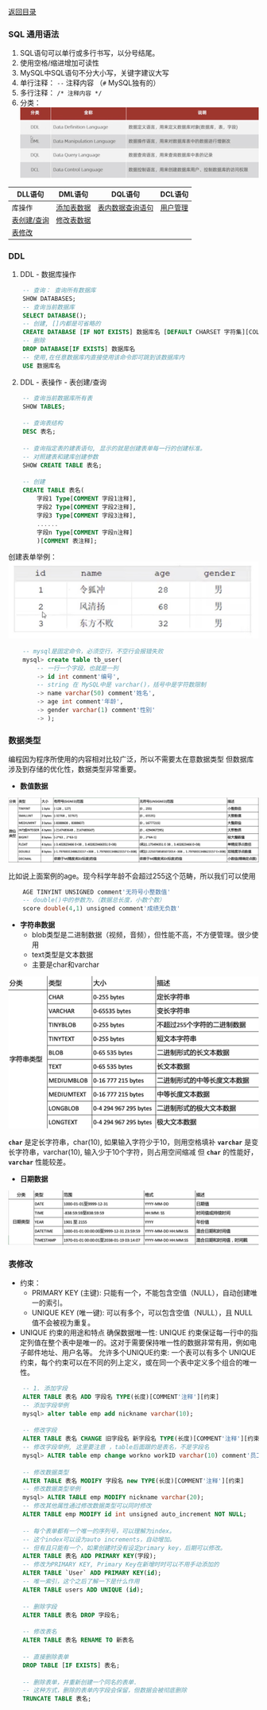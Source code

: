 [返回目录](./1.MySQL概述.md)


### SQL 通用语法

1. SQL语句可以单行或多行书写，以分号结尾。
2. 使用空格/缩进增加可读性
3. MySQL中SQL语句不分大小写，关键字建议大写
4. 单行注释： `--` 注释内容 （`#` MySQL独有的）
5. 多行注释： `/* 注释内容 */`
6. 分类：
   ![](./image/1721886425521.jpg)

|DLL语句|DML语句|DQL语句|DCL语句|
|-|-|-|-|
|库操作|[添加表数据](./3.SQL表操作.md)|[表内数据查询语句](./4.SQL查询.md)|[用户管理](./5.DCL语句.md)|
|[表创建/查询](./3.SQL表操作.md)|[修改表数据](#table4)|||
|[表修改](#table2)||||


### DDL

1. DDL - 数据库操作
```SQL
    -- 查询： 查询所有数据库
    SHOW DATABASES;
    -- 查询当前数据库
    SELECT DATABASE();
    -- 创建, []内都是可省略的
    CREATE DATABASE [IF NOT EXISTS] 数据库名 [DEFAULT CHARSET 字符集][COLLATE 排序规则];
    -- 删除
    DROP DATABASE[IF EXISTS] 数据库名
    -- 使用,在任意数据库内直接使用该命令即可跳到该数据库内
    USE 数据库名
```

2. DDL - 表操作 - <a id="table1">表创建/查询</a>
```SQL
    -- 查询当前数据库所有表
    SHOW TABLES;

    -- 查询表结构
    DESC 表名;

    -- 查询指定表的建表语句, 显示的就是创建表单每一行的创建标准。
    -- 对照建表和建库创建参数
    SHOW CREATE TABLE 表名;

    -- 创建
    CREATE TABLE 表名(
        字段1 Type[COMMENT 字段1注释],
        字段2 Type[COMMENT 字段2注释],
        字段3 Type[COMMENT 字段3注释],
        ......
        字段n Type[COMMENT 字段n注释]
        )[COMMENT 表注释];
```
创建表单举例：![](./image/1721887923179.jpg)
```SQL
    -- mysql是固定命令，必须空行，不空行会报错失败
    mysql> create table tb_user(
        -- 一行一个字段，也就是一列
        -> id int comment'编号',
        -- string 在 MySQL中是 varchar()，括号中是字符数限制
        -> name varchar(50) comment'姓名',
        -> age int comment'年龄',
        -> gender varchar(1) comment'性别'
        -> );
```

### 数据类型
编程因为程序所使用的内容相对比较广泛，所以不需要太在意数据类型
但数据库涉及到存储的优化性，数据类型非常重要。

* **数值数据**
  
![](./image/1721889734815.jpg)

比如说上面案例的age。现今科学年龄不会超过255这个范畴，所以我们可以使用
```SQL
    AGE TINYINT UNSIGNED comment'无符号小整数值'
    -- double()中的参数为，（数据总长度，小数个数）
    score double(4,1) unsigned comment'成绩无负数'

```
* **字符串数据**
  * blob类型是二进制数据（视频，音频），但性能不高，不方便管理。很少使用
  * text类型是文本数据
  * 主要是char和varchar

![](./image/1721890956759.jpg)

**`char`** 是定长字符串，char(10), 如果输入字符少于10，则用空格填补
**`varchar`** 是变长字符串，varchar(10), 输入少于10个字符，则占用空间缩减
但 **`char`** 的性能好，**`varchar`** 性能较差。

* **日期数据**
  
![](./image/1721891671314.jpg)

### <a id="table1">表修改</a>
* 约束：
  * PRIMARY KEY (主键): 只能有一个，不能包含空值（NULL），自动创建唯一的索引。
  * UNIQUE KEY (唯一键): 可以有多个，可以包含空值（NULL），且 NULL 值不会被视为重复。
* UNIQUE 约束的用途和特点
确保数据唯一性: UNIQUE 约束保证每一行中的指定列值在整个表中是唯一的。这对于需要保持唯一性的数据非常有用，例如电子邮件地址、用户名等。
允许多个UNIQUE约束: 一个表可以有多个 UNIQUE 约束，每个约束可以在不同的列上定义，或在同一个表中定义多个组合的唯一性。

```sql
    -- 1. 添加字段
    ALTER TABLE 表名 ADD 字段名 TYPE(长度)[COMMENT'注释'][约束]
    -- 添加字段举例
    mysql> alter table emp add nickname varchar(10);

    -- 修改字段
    ALTER TABLE 表名 CHANGE 旧字段名 新字段名 TYPE(长度)[COMMENT'注释'][约束]
    -- 修改字段举例, 这里要注意 ，table后面跟的是表名，不是字段名
    mysql> ALTER table emp change workno workID varchar(10) comment'员工编号';

    -- 修改数据类型
    ALTER TABLE 表名 MODIFY 字段名 new TYPE(长度)[COMMENT'注释'][约束]
    -- 修改数据类型举例
    mysql> ALTER TABLE emp MODIFY nickname varchar(20);
    -- 修改其他属性通过修改数据类型可以同时修改
    ALTER TABLE emp MODIFY id int unsigned auto_increment NOT NULL;

    -- 每个表单都有一个唯一的序列号，可以理解为index。
    -- 这个index可以设为auto increments，自动增加。
    -- 但有且只能有一个，如果创建时没有设定primary key，后期可以修改。
    ALTER TABLE 表名 ADD PRIMARY KEY(字段);
    -- 修改为PRIMARY KEY, Primary Key在新增时时可以不用手动添加的
    ALTER TABLE `User` ADD PRIMARY KEY(id);
    -- 唯一索引，这个之后了解一下是什么作用
    ALTER TABLE users ADD UNIQUE (id);

    -- 删除字段
    ALTER TABLE 表名 DROP 字段名;

    -- 修改表名
    ALTER TABLE 表名 RENAME TO 新表名

    -- 直接删除表单
    DROP TABLE [IF EXISTS] 表名;

    -- 删除表单，并重新创建一个同名的表单. 
    -- 这种方式，删除的表单内字段会保留，但数据会被彻底删除
    TRUNCATE TABLE 表名;
```












